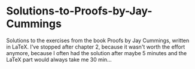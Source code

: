 # Solutions-to-Proofs-by-Jay-Cummings
Solutions to the exercises from the book Proofs by Jay Cummings, written in LaTeX. I've stopped after chapter 2, because it wasn't worth the effort anymore, because I often had the solution after maybe 5 minutes and the LaTeX part would always take me 30 min...
